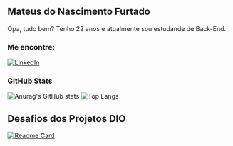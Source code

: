 ## Mateus do Nascimento Furtado
Opa, tudo bem? Tenho 22 anos e atualmente sou estudande de Back-End.

### Me encontre:
[![LinkedIn](https://img.shields.io/badge/LinkedIn-000?style=for-the-badge&logo=linkedin&logoColor=0E76A8)](https://www.linkedin.com/in/mateus-nascimento-4a4950200/)

### GitHub Stats
![Anurag's GitHub stats](https://github-readme-stats.vercel.app/api?username=mateusfurtado&show_icons=true&theme=radical&hide_title=true)
![Top Langs](https://github-readme-stats.vercel.app/api/top-langs/?username=mateusfurtado&layout=compact&theme=radical)

## Desafios dos Projetos DIO

[![Readme Card](https://github-readme-stats.vercel.app/api/pin/?username=mateusfurtado&repo=dio-lab-open-source&theme=radical)](https://github.com/mateusfurtado/dio-lab-open-source)
